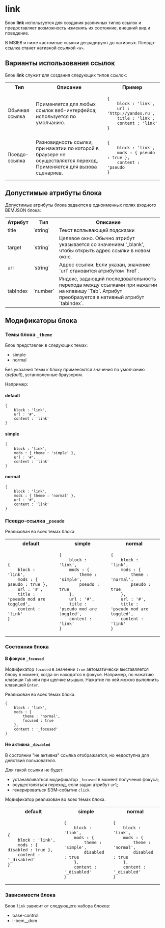 # link  

Блок **link** используется для создания различных типов ссылок и предоставляет возможность изменять их состояние, внешний вид и поведение.  

В MSIE8 и ниже кастомные ссылки деградируют до нативных. Псевдо-ссылка станет нативной ссылкой `<a>`.

## Варианты использования ссылок

Блок **link** служит для создания следующих типов ссылок:

<table>
    <tr>
        <th>Тип</th>
        <th>Описание</th>
        <th>Пример</th>
    </tr>
    <tr>
        <td>Обычная ссылка</td>
        <td>Применяется для любых ссылок веб-интерфейса; используется по умолчанию.</td>
        <td>
<pre><code>{
    block : 'link',
    url : 'http://yandex.ru',
    title : 'link',
    content : 'link'
}</code></pre>
        </td>
    </tr>
    <tr>
        <td>Псевдо-ссылка</td>
        <td>Разновидность ссылки, при нажатии по которой в браузере не осуществляется переход. Применяется для вызова
            сценариев.
        </td>
        <td>
<pre><code>{
    block : 'link',
    mods : { pseudo : true },
    content : 'pseudo'
}</code></pre>
        </td>
    </tr>
</table>


## Допустимые атрибуты блока

Допустимые атрибуты блока задаются в одноименных полях входного BEMJSON блока:

<table>
    <tr>
        <th>Атрибут</th>
        <th>Тип</th>
        <th>Описание</th>
    </tr>
    <tr>
        <td>title</td>
        <td>`string`</td>
        <td>Текст всплывающей подсказки</td>
    </tr>
    <tr>
        <td>target</td>
        <td>`string`</td>
        <td>Целевое окно. Обычно атрибут указывается со значением '_blank', чтобы открыть адрес ссылки в новом окне.</td>
    </tr>
    <tr>
        <td>url</td>
        <td>`string`</td>
        <td>Адрес ссылки. Если указан, значение `url` становится атрибутом `href`.</td>
    </tr>
    <tr>
        <td>tabIndex</td>
        <td>`number`</td>
        <td> Индекс, задающий последовательность перехода между ссылками при нажатии на клавишу `Tab`. Атрибут преобразуется в нативный атрибут `tabindex`.</td>
    </tr>
</table>


## Модификаторы блока

### Темы блока `_theme`

Блок представлен в следующих темах:

 * simple   
 * normal  

Без указания темы к блоку применяются значения по умолчанию (*default*), установленные браузером. 

Например:

#### default
````bemjson
{
    block : 'link', 
    url : '#',
    content : 'link'
}
````
#### simple

````bemjson
{
    block : 'link',
    mods : { theme : 'simple' },
    url : '#',
    content : 'link'
} 
```` 
#### normal

````bemjson
{
    block : 'link',
    mods : { theme : 'normal' },
    url : '#',
    content : 'link'
}
```` 


### Псевдо-ссылка `_pseudo`


Реализован во всех темах блока:

<table>
    <tr>
        <th>default</th>
        <th>simple</th>
        <th>normal</th>
    </tr>
    <tr>
        <td>
<pre><code>{
    block : 'link',
    mods : { pseudo : true },
    url : '#',
    title : 'pseudo mod are toggled',
    content : 'link'
}</code></pre>
        </td>
        <td>
<pre><code>{
    block : 'link',
    mods : { 
        theme : 'simple', 
        pseudo : true 
    },
    url : '#',
    title : 'pseudo mod are toggled',
    content : 'link'
}</code></pre>
        </td>
        <td>
<pre><code>{
    block : 'link',
    mods : { 
        theme : 'normal', 
        pseudo : true 
    },
    url : '#',
    title : 'pseudo mod are toggled',
    content : 'link'
}</code></pre>
        </td>
    </tr>
</table>


### Состояния блока 


#### В фокусе `_focused`

Модификатор `focused` в значении `true` автоматически выставляется блоку в момент, когда он находится в фокусе. Например, по нажатию клавиши `Tab` или при щелчке мышью. Нажатие по ней можно выполнить клавишей `Enter`.

Реализован во всех темах блока.

````
{
    block : 'link',
    mods : { 
        theme : 'normal',
        focused : true 
    },
    content : '_focused'
} 
````


#### Не активна `_disabled`
   
В состоянии "не активна" ссылка отображается, но недоступна для действий пользователя.  

Для такой ссылки не будет: 

* устанавливаться модификатор `_focused` в момент получения фокуса;
* осуществляться переход, если задан атрибут `url`;
* генерироваться БЭМ-событие `click`.

Модификатор реализован во всех темах блока.

<table>
    <tr>
        <th>default</th>
        <th>simple</th>
        <th>normal</th>
    </tr>
    <tr>
        <td>
<pre><code>{
    block : 'link',
    mods : { disabled : true },
    content : '_disabled'
}</code></pre>
        </td>
        <td>
<pre><code>{
    block : 'link',
    mods : {
        theme : 'simple',
        disabled : true
    },
    content : '_disabled'
}</code></pre>
        </td>
        <td>
<pre><code>{
    block : 'link',
    mods : {
        theme : 'normal',
        disabled : true
    },
    content : '_disabled'
}</code></pre>
        </td>
    </tr>
</table>


### Зависимости блока

Блок `link` зависит от следующего набора блоков:


* base-control
* i-bem__dom